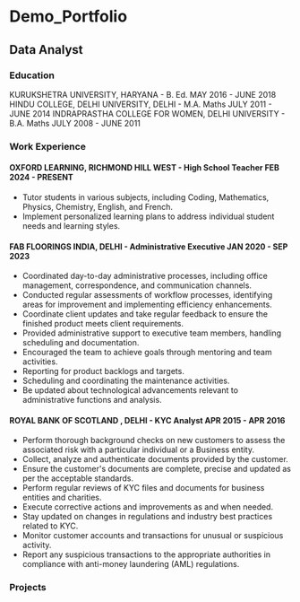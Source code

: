 # Demo_Portfolio

## Data Analyst
### Education
KURUKSHETRA UNIVERSITY, HARYANA - B. Ed. 		   	                          MAY 2016 - JUNE 2018
HINDU COLLEGE, DELHI UNIVERSITY, DELHI - M.A. Maths 		                  JULY 2011 - JUNE 2014
INDRAPRASTHA COLLEGE FOR WOMEN, DELHI UNIVERSITY - B.A. Maths	            JULY 2008 - JUNE 2011 

### Work Experience
#### OXFORD LEARNING, RICHMOND HILL WEST - High School Teacher	     FEB 2024 - PRESENT
- Tutor students in various subjects, including Coding, Mathematics, Physics, Chemistry, English, and French.
- Implement personalized learning plans to address individual student needs and learning styles.

#### FAB FLOORINGS INDIA, DELHI - Administrative Executive 			   JAN 2020 - SEP 2023 
- Coordinated day-to-day administrative processes, including office management, correspondence, and communication channels. 
- Conducted regular assessments of workflow processes, identifying areas for improvement and implementing efficiency enhancements.
- Coordinate client updates and take regular feedback to ensure the finished product meets client requirements.
- Provided administrative support to executive team members, handling scheduling and documentation. 
- Encouraged the team to achieve goals through mentoring and team activities.
- Reporting for product backlogs and targets.
- Scheduling and coordinating the maintenance activities.
- Be updated about technological advancements relevant to administrative functions and analysis.
#### ROYAL BANK OF SCOTLAND , DELHI - KYC Analyst 				APR 2015 - APR 2016 
- Perform thorough background checks on new customers to assess the associated risk with a particular individual or a Business entity.
- Collect, analyze and authenticate documents provided by the customer.
- Ensure the customer's documents are complete, precise and updated as per the acceptable standards.
- Perform regular reviews of KYC files and documents for business entities and charities.
- Execute corrective actions and improvements as and when needed. 
- Stay updated on changes in regulations and industry best practices related to KYC. 
- Monitor customer accounts and transactions for unusual or suspicious activity. 
- Report any suspicious transactions to the appropriate authorities in compliance with anti-money laundering (AML) regulations. 

### Projects
